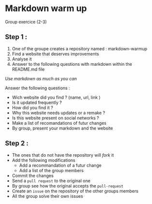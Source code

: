 
# Markdown warm up

Group exercice (2-3)

## Step 1 :
1. One of the groupe creates a repository named : markdown-warmup
2. Find a website that deserves improvements
3. Analyse it
4. Answer to the following questions with markdown within the README.md file

*Use markdown as much as you can*

Answer the following questions :

- Wich website did you find ? (name, url, link )
- Is it updated frequently ?
- How did you find it ?
- Why this website needs updates or a remake ?
- Is this website present on social networks ?
- Make a list of recomandations of futur changes
- By group, present your markdown and the website

## Step 2 :

- The ones that do not have the repository will *fork* it
- Add the following modifications
  - Add a recommandation of a futur change
  - Add a list of the group members
- Commit the changes
- Send a `pull request` to the original one
- By group see how the original accepts the `pull-request`
- Create an `issue` on the repository of the other groups members
- All the group solve their own issues


